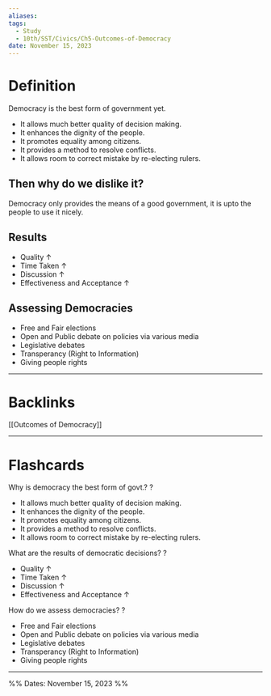 ```yaml
---
aliases: 
tags:
  - Study
  - 10th/SST/Civics/Ch5-Outcomes-of-Democracy
date: November 15, 2023
---
```

# Definition
Democracy is the best form of government yet.
- It allows much better quality of decision making.
- It enhances the dignity of the people.
- It promotes equality among citizens.
- It provides a method to resolve conflicts.
- It allows room to correct mistake by re-electing rulers.
## Then why do we dislike it?
Democracy only provides the means of a good government, it is upto the people to use it nicely.
## Results
- Quality $\uparrow$
- Time Taken $\uparrow$
- Discussion $\uparrow$
- Effectiveness and Acceptance $\uparrow$
## Assessing Democracies
- Free and Fair elections
- Open and Public debate on policies via various media
- Legislative debates
- Transperancy (Right to Information)
- Giving people rights


---
# Backlinks
[[Outcomes of Democracy]]

---
# Flashcards

Why is democracy the best form of govt.?
?
- It allows much better quality of decision making.
- It enhances the dignity of the people.
- It promotes equality among citizens.
- It provides a method to resolve conflicts.
- It allows room to correct mistake by re-electing rulers.
<!--SR:!2024-03-16,15,240-->

What are the results of democratic decisions?
?
- Quality $\uparrow$
- Time Taken $\uparrow$
- Discussion $\uparrow$
- Effectiveness and Acceptance $\uparrow$
<!--SR:!2024-04-01,75,240-->

How do we assess democracies?
?
- Free and Fair elections
- Open and Public debate on policies via various media
- Legislative debates
- Transperancy (Right to Information)
- Giving people rights
<!--SR:!2024-04-17,66,222-->

---

%%
Dates: November 15, 2023
%%